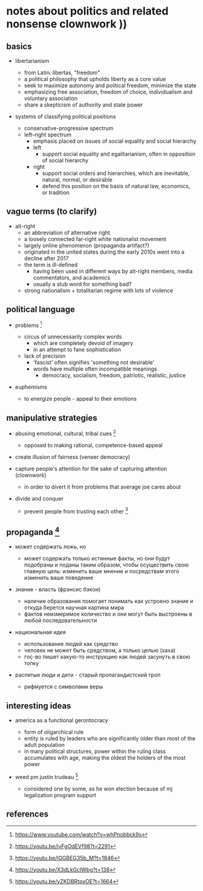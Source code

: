 # notes about politics and related nonsense clownwork ))

## basics

- libertarianism
  - from Latin: libertas, "freedom"
  - a political philosophy that upholds liberty as a core value
  - seek to maximize autonomy and political freedom, minimize the state
  - emphasizing free association, freedom of choice, individualism and voluntary association
  - share a skepticism of authority and state power

- systems of classifying political positions
  - conservative-progressive spectrum
  - left–right spectrum
    - emphasis placed on issues of social equality and social hierarchy
    - left
      - support social equality and egalitarianism, often in opposition of social hierarchy
    - right
      - support social orders and hierarchies, which are inevitable, natural, normal, or desirable
      - defend this position on the basis of natural law, economics, or tradition


## vague terms (to clarify)

- alt-right
  - an abbreviation of alternative right
  - a loosely connected far-right white nationalist movement
  - largely online phenomenon (propaganda artifact?)
  - originated in the united states during the early 2010s went into a decline after 2017
  - the term is ill-defined
    - having been used in different ways by alt-right members, media commentators, and academics
    - usually a stub word for something bad?
  - strong nationalism + totalitarian regime with lots of violence


## political language

- problems [^1]
  - circus of unnecessarily complex words 
    - which are completely devoid of imagery 
    - in an attempt to fane sophistication
  - lack of precision
    - 'fascist' often signifies 'something not desirable'
    - words have multiple often incompatible meanings
      - democracy, socialism, freedom, patriotic, realistic, justice 

- euphemisms
  - to energize people - appeal to their emotions


## manipulative strategies

- abusing emotional, cultural, tribal cues [^2]
  - opposed to making rational, competence-based appeal

- create illusion of fairness (veneer democracy)
- capture people's attention for the sake of capturing attention (clownwork)
  - in order to divert it from problems that average joe cares about

- divide and conquer
  - prevent people from trusting each other [^3]


## propaganda [^5]

- может содержать ложь, но
  - может содержать только истинные факты, но они будут подобраны и поданы таким образом, чтобы
    осуществить свою главную цель: изменить ваше мнение и посредствам этого изменить ваше поведение

- знание - власть (фрэнсис бэкон)
  - наличие образования помогает понимать как устроено знание и откуда берется научная картина мира
  - фактов неизмеримое количество и они могут быть выстроены в любой последовательности

- национальная идея
  - использование людей как средство
  - человек не может быть средством, а только целью (хаха)
  - гос-во пишет какую-то инструкцию как людей засунуть в свою топку

- распятые люди и дети - старый пропагандистский троп
  - рифмуется с символами веры


## interesting ideas

- america as a functional gerontocracy
  - form of oligarchical rule
  - entity is ruled by leaders who are significantly older than most of the adult population
  - in many political structures, power within the ruling class accumulates with age, making the oldest 
    the holders of the most power

- weed pm justin trudeau [^4]
  - considered one by some, as he won election because of mj legalization program support


## references

[^1]: https://www.youtube.com/watch?v=whPnobbck9s
[^2]: https://youtu.be/jvFgOdEVf98?t=2291
[^3]: https://youtu.be/lGGBEG35b_M?t=1846
[^4]: https://youtu.be/yZKDBRtpxOE?t=1664
[^5]: https://youtu.be/X3dLkGclWbg?t=138
